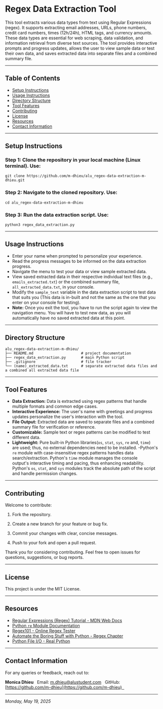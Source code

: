 # Regex Data Extraction Tool

This tool extracts various data types from text using Regular Expressions (regex). It supports extracting email addresses, URLs, phone numbers, credit card numbers, times (12h/24h), HTML tags, and currency amounts. These data types are essential for web scraping, data validation, and information retrieval from diverse text sources. The tool provides interactive prompts and progress updates, allows the user to view sample data or test their own data, and saves extracted data into separate files and a combined summary file.

---

## Table of Contents

- [Setup Instructions](#setup-instructions)
- [Usage Instructions](#usage-instructions)
- [Directory Structure](#directory-structure)
- [Tool Features](#tool-features)
- [Contributing](#contributing)
- [License](#license)
- [Resources](#resources)
- [Contact Information](#contact-information)

---

## Setup Instructions

### Step 1: Clone the repository in your local machine (Linux terminal). Use:
```
git clone https://github.com/m-dhieu/alu_regex-data-extraction-m-dhieu.git
```

### Step 2: Navigate to the cloned repository. Use:
```
cd alu_regex-data-extraction-m-dhieu
```

### Step 3: Run the data extraction script. Use:
```
python3 regex_data_extraction.py
```

---

## Usage Instructions

- Enter your name when prompted to personalize your experience.
- Read the progress messages to be informed on the data extraction progress.
- Navigate the menu to test your data or view sample extracted data.
- View saved extracted data in their respective individual text files (e.g., `emails_extracted.txt`) or the combined summary file, `all_extracted_data.txt`, in your console.
- Modify the `sample_text` variable in the data extraction script to test data that suits you (This data is in-built and not the same as the one that you enter on your console for testing).
- **Note:** Once you exit the tool, you have to run the script again to view the navigation menu. You will have to test new data, as you will automatically have no saved extracted data at this point.

---

## Directory Structure

```
alu_regex-data-extraction-m-dhieu/
├── README.md                      # project documentation
├── regex_data_extraction.py       # main Python script  
├── .gitignore                     # file tracker
└── (name)_extracted_data.txt      # separate extracted data files and a combined all extracted data file
```

---

## Tool Features

- **Data Extraction:** Data is extracted using regex patterns that handle multiple formats and common edge cases.
- **Interactive Experience:** The user's name with greetings and progress updates personalize the user's interaction with the tool.
- **File Output:** Extracted data are saved to separate files and a combined summary file for verification or reference.
- **Customizable:** Sample text or regex patterns can be modified to test different data.
- **Lightweight:** Pure built-in Python libraries(`os`, `stat`, `sys`, `re` and,  `time`) are used; thus,  no external dependencies need to be installed. 
-Python's `re` module with case-insensitive regex patterns handles data search/extraction. Python's `time` module manages the console output's interactive timing and pacing, thus enhancing readability. Python's `os`, `stat`, and `sys` modules track the absolute path of the script and handle permission changes.

---

## Contributing

Welcome to contribute:

1. Fork the repository.

2. Create a new branch for your feature or bug fix.

3. Commit your changes with clear, concise messages.

4. Push to your fork and open a pull request.

Thank you for considering contributing. Feel free to open issues for questions, suggestions, or bug reports.

---

## License

This project is under the MIT License.

---

## Resources

- [Regular Expressions (Regex) Tutorial - MDN Web Docs](https://developer.mozilla.org/en-US/docs/Web/JavaScript/Guide/Regular_Expressions)
- [Python `re` Module Documentation](https://docs.python.org/3/library/re.html)
- [Regex101 - Online Regex Tester](https://regex101.com/)
- [Automate the Boring Stuff with Python - Regex Chapter](https://automatetheboringstuff.com/2e/chapter7/)
- [Python File I/O - Real Python](https://realpython.com/read-write-files-python/)

---

## Contact Information

For any queries or feedback, reach out to:

**Monica Dhieu**  
Email: [m.dhieu@alustudent.com](mailto:m.dhieu@alustudent.com)  
GitHub: [https://github.com/m-dhieu](https://github.com/m-dhieu)  

---

*Monday, May 19, 2025*
